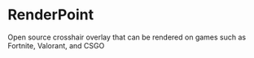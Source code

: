 # RenderPoint
Open source crosshair overlay that can be rendered on games such as Fortnite, Valorant, and CSGO
